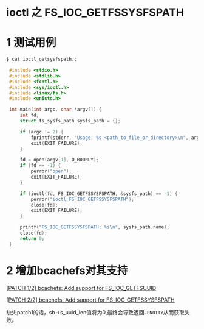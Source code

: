 <span id="hidden-autonumber"></span>

<h1 class="article-title">ioctl 之 FS_IOC_GETFSSYSFSPATH</h1>

# 1 测试用例
```c
$ cat ioctl_getsysfspath.c 

 #include <stdio.h>
 #include <stdlib.h>
 #include <fcntl.h>
 #include <sys/ioctl.h>
 #include <linux/fs.h>
 #include <unistd.h>

 int main(int argc, char *argv[]) {
     int fd;
     struct fs_sysfs_path sysfs_path = {};

     if (argc != 2) {
         fprintf(stderr, "Usage: %s <path_to_file_or_directory>\n", argv[0]);
         exit(EXIT_FAILURE);
     }

     fd = open(argv[1], O_RDONLY);
     if (fd == -1) {
         perror("open");
         exit(EXIT_FAILURE);
     }

     if (ioctl(fd, FS_IOC_GETFSSYSFSPATH, &sysfs_path) == -1) {
         perror("ioctl FS_IOC_GETFSSYSFSPATH");
         close(fd);
         exit(EXIT_FAILURE);
     }

     printf("FS_IOC_GETFSSYSFSPATH: %s\n", sysfs_path.name);
     close(fd);
     return 0;
 }
```

# 2 增加bcachefs对其支持

[[PATCH 1/2] bcachefs: Add support for FS_IOC_GETFSUUID](https://lore.kernel.org/all/20240709011134.79954-1-youling.tang@linux.dev/)

[[PATCH 2/2] bcachefs: Add support for FS_IOC_GETFSSYSFSPATH](https://lore.kernel.org/all/20240709011134.79954-2-youling.tang@linux.dev/)

缺失patch1的话，sb->s_uuid_len值将为0,最终会导致返回`-ENOTTY`从而获取失败。
